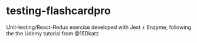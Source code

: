 # testing-flashcardpro
Unit-testing/React-Redux exercise developed with Jest + Enzyme, following the the Udemy tutorial from @15Dkatz
